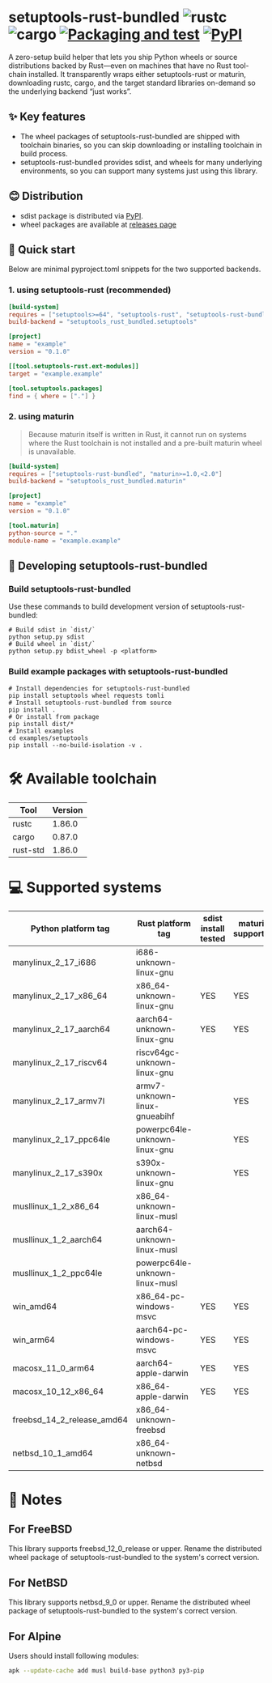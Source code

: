 # setuptools-rust-bundled ![rustc] ![cargo] [![Packaging and test]][Packaging and test url] [![PyPI]][PyPI url]

[rustc]: https://img.shields.io/badge/rustc-1.86-green.svg
[cargo]: https://img.shields.io/badge/cargo-0.87-green.svg
[Packaging and test]: https://github.com/QunaSys/setuptools-rust-bundled/actions/workflows/package.yml/badge.svg
[Packaging and test url]: https://github.com/QunaSys/setuptools-rust-bundled/actions/workflows/package.yml
[PyPI]: https://img.shields.io/pypi/pyversions/setuptools-rust-bundled
[PyPI url]: https://pypi.org/project/setuptools-rust-bundled/

A zero-setup build helper that lets you ship Python wheels or source distributions backed by Rust—even on machines that have no Rust tool-chain installed.
It transparently wraps either setuptools-rust or maturin, downloading rustc, cargo, and the target standard libraries on-demand so the underlying backend “just works”.

## ✨ Key features

- The wheel packages of setuptools-rust-bundled are shipped with toolchain binaries, so you can skip downloading or installing toolchain in build process.
- setuptools-rust-bundled provides sdist, and wheels for many underlying environments, so you can support many systems just using this library.


## 😊 Distribution

- sdist package is distributed via [PyPI](https://pypi.org/project/setuptools-rust-bundled/).
- wheel packages are available at [releases page](https://github.com/QunaSys/setuptools-rust-bundled/releases/)

## 🚀 Quick start
Below are minimal pyproject.toml snippets for the two supported backends.

### 1. using setuptools-rust (recommended)

```pyproject.toml
[build-system]
requires = ["setuptools>=64", "setuptools-rust", "setuptools-rust-bundled"]
build-backend = "setuptools_rust_bundled.setuptools"

[project]
name = "example"
version = "0.1.0"

[[tool.setuptools-rust.ext-modules]]
target = "example.example"

[tool.setuptools.packages]
find = { where = ["."] }
```

### 2. using maturin

> Because maturin itself is written in Rust, it cannot run on systems where the Rust toolchain is not installed and a pre-built maturin wheel is unavailable.

```pyproject.toml
[build-system]
requires = ["setuptools-rust-bundled", "maturin>=1.0,<2.0"]
build-backend = "setuptools_rust_bundled.maturin"

[project]
name = "example"
version = "0.1.0"

[tool.maturin]
python-source = "."
module-name = "example.example"
```

## 📝 Developing setuptools-rust-bundled

### Build setuptools-rust-bundled

Use these commands to build development version of setuptools-rust-bundled:

```shell
# Build sdist in `dist/`
python setup.py sdist
# Build wheel in `dist/`
python setup.py bdist_wheel -p <platform>
```

### Build example packages with setuptools-rust-bundled

```shell
# Install dependencies for setuptools-rust-bundled
pip install setuptools wheel requests tomli
# Install setuptools-rust-bundled from source
pip install .
# Or install from package
pip install dist/*
# Install examples
cd examples/setuptools
pip install --no-build-isolation -v .
```

# 🛠️ Available toolchain

| Tool     | Version |
|----------|----------|
| rustc    | 1.86.0   |
| cargo    | 0.87.0   |
| rust-std    | 1.86.0   |

# 💻 Supported systems

| Python platform tag | Rust platform tag | sdist install tested | maturin supported | setuptools supported |
|------|------|-----|-----|-----|
| manylinux_2_17_i686    | i686-unknown-linux-gnu | | | YES |
| manylinux_2_17_x86_64  | x86_64-unknown-linux-gnu | YES | YES | YES |
| manylinux_2_17_aarch64 | aarch64-unknown-linux-gnu | YES | YES | YES |
| manylinux_2_17_riscv64 | riscv64gc-unknown-linux-gnu | | | YES |
| manylinux_2_17_armv7l  | armv7-unknown-linux-gnueabihf | | YES | YES |
| manylinux_2_17_ppc64le | powerpc64le-unknown-linux-gnu | | YES | YES |
| manylinux_2_17_s390x   | s390x-unknown-linux-gnu | | YES | YES |
| musllinux_1_2_x86_64 | x86_64-unknown-linux-musl | | | YES |
| musllinux_1_2_aarch64 | aarch64-unknown-linux-musl | | | YES |
| musllinux_1_2_ppc64le | powerpc64le-unknown-linux-musl | | | YES |
| win_amd64 | x86_64-pc-windows-msvc | YES | YES | YES |
| win_arm64 | aarch64-pc-windows-msvc | YES | YES | YES |
| macosx_11_0_arm64 | aarch64-apple-darwin | YES | YES | YES |
| macosx_10_12_x86_64 | x86_64-apple-darwin | YES | YES | YES |
| freebsd_14_2_release_amd64 | x86_64-unknown-freebsd | | | YES |
| netbsd_10_1_amd64 | x86_64-unknown-netbsd | | | YES |

# 📒 Notes

## For FreeBSD

This library supports freebsd_12_0_release or upper. Rename the distributed wheel package of setuptools-rust-bundled to the system's correct version.

## For NetBSD

This library supports netbsd_9_0 or upper. Rename the distributed wheel package of setuptools-rust-bundled to the system's correct version.

## For Alpine

Users should install following modules:

```sh
apk --update-cache add musl build-base python3 py3-pip
```
